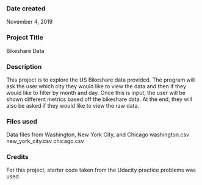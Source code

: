 ### Date created
November 4, 2019

### Project Title
Bikeshare Data

### Description
This project is to explore the US Bikeshare data provided.
The program will ask the user which city they would like to view the data and then if they would like to filter by month and day.
Once this is input, the user will be shown different metrics based off the bikeshare data.
At the end, they will also be asked if they would like to view the raw data.

### Files used
Data files from Washington, New York City, and Chicago
  washington.csv
  new_york_city.csv
  chicago.csv

### Credits
For this project, starter code taken from the Udacity practice problems was used.
